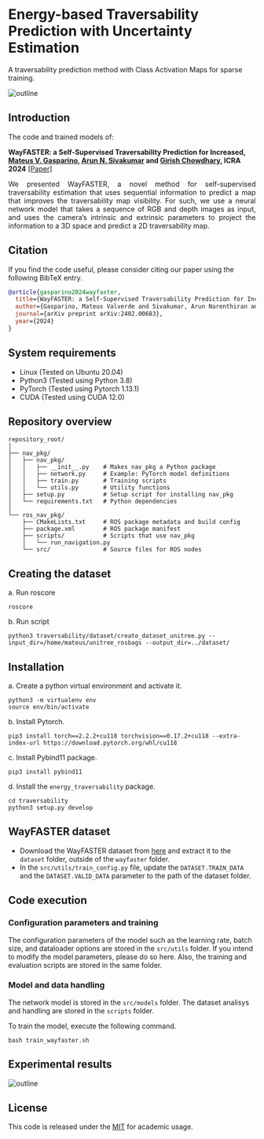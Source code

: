 # Energy-based Traversability Prediction with Uncertainty Estimation

A traversability prediction method with Class Activation Maps for sparse training.

![outline](images/WayFASTER.png)

## Introduction
The code and trained models of:

**WayFASTER: a Self-Supervised Traversability Prediction for Increased, [Mateus V. Gasparino](https://scholar.google.com/citations?user=UbtCA90AAAAJ&hl=en), [Arun N. Sivakumar](https://scholar.google.com/citations?user=peIOOn8AAAAJ&hl=en) and [Girish Chowdhary](https://scholar.google.com/citations?user=pf2zAXkAAAAJ&hl=en), ICRA 2024** [[Paper]]()

<p align="justify">
    We presented WayFASTER, a novel method for self-supervised traversability estimation that uses sequential information to predict a map that improves the traversability map visibility. For such, we use a neural network model that takes a sequence of RGB and depth images as input, and uses the camera’s intrinsic and extrinsic parameters to project the information to a 3D space and predict a 2D traversability map.
</p>

## Citation
If you find the code useful, please consider citing our paper using the following BibTeX entry.
```bibtex
@article{gasparino2024wayfaster,
  title={WayFASTER: a Self-Supervised Traversability Prediction for Increased Navigation Awareness},
  author={Gasparino, Mateus Valverde and Sivakumar, Arun Narenthiran and Chowdhary, Girish},
  journal={arXiv preprint arXiv:2402.00683},
  year={2024}
}
```

## System requirements
- Linux (Tested on Ubuntu 20.04)
- Python3 (Tested using Python 3.8) 
- PyTorch (Tested using Pytorch 1.13.1) 
- CUDA (Tested using CUDA 12.0)

## Repository overview

```
repository_root/
│
├── nav_pkg/
│   ├── nav_pkg/
│   │   ├── __init__.py    # Makes nav_pkg a Python package
│   │   ├── network.py     # Example: PyTorch model definitions
│   │   ├── train.py       # Training scripts
│   │   └── utils.py       # Utility functions
│   ├── setup.py           # Setup script for installing nav_pkg
│   └── requirements.txt   # Python dependencies
│
└── ros_nav_pkg/
    ├── CMakeLists.txt     # ROS package metadata and build config
    ├── package.xml        # ROS package manifest
    ├── scripts/           # Scripts that use nav_pkg
    │   └── run_navigation.py
    └── src/               # Source files for ROS nodes
```

## Creating the dataset

a. Run roscore
```shell
roscore
```

b. Run script
```shell
python3 traversability/dataset/create_dataset_unitree.py --input_dir=/home/mateus/unitree_rosbags --output_dir=../dataset/
```

## Installation

a. Create a python virtual environment and activate it.
```shell
python3 -m virtualenv env
source env/bin/activate
```
b. Install Pytorch.
```shell
pip3 install torch==2.2.2+cu118 torchvision==0.17.2+cu118 --extra-index-url https://download.pytorch.org/whl/cu118
```
c. Install Pybind11 package.
```shell
pip3 install pybind11
```
d. Install the `energy_traversability` package.
```shell
cd traversability
python3 setup.py develop
```

## WayFASTER dataset
- Download the WayFASTER dataset from [here](https://uofi.app.box.com/s/orehra8yt1xlh9mvv3yx9xe2776phtvx) and extract it to the `dataset` folder, outside of the `wayfaster` folder.
- In the `src/utils/train_config.py` file, update the `DATASET.TRAIN_DATA` and the `DATASET.VALID_DATA` parameter to the path of the dataset folder.

## Code execution
### Configuration parameters and training
The configuration parameters of the model such as the learning rate, batch size, and dataloader options are stored in the `src/utils` folder.
If you intend to modify the model parameters, please do so here. Also, the training and evaluation scripts are stored in the same folder.

### Model and data handling
The network model is stored in the `src/models` folder. The dataset analisys and handling are stored in the `scripts` folder.

To train the model, execute the following command. 
```shell
bash train_wayfaster.sh 
```

## Experimental results

![outline](images/waypoints.png)

## License
This code is released under the [MIT](https://opensource.org/license/mit) for academic usage.
